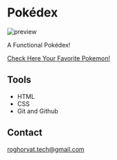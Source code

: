 # Pokédex

![preview](../pokedex/images/Preview.png)

 A Functional Pokédex!

 [Check Here Your Favorite Pokemon!](https://roghorvat.github.io/Pokedex/)

 ## Tools

 - HTML
 - CSS
 - Git and Github

 ## Contact

 roghorvat.tech@gmail.com